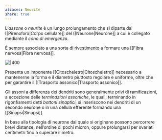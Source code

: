 ```yaml
---
aliases: Neurite
share: true
---
```

L’*assone* o *neurite* è un lungo prolungamento che si diparte dal [[Pirenoforo|Corpo cellulare]] del [[Neurone|Neurone]] a cui è collegato mediante il *cono di emergenza*.

È sempre associato a una sorta di rivestimento a formare una [[Fibra nervosa|Fibra nervosa]].

![|400](eb4b6dca50adfdbe7c8ef09cf7e12ded_MD5%201.png)

Presenta un imponente [[Citoscheletro|Citoscheletro]] necessario a mantenerne la forma e il diametro piuttosto regolare e uniforme, oltre che per garantire il [[Trasporto assonico|Trasporto assonico]].

Gli assoni a differenza dei dendriti sono generalmente privi di ramificazioni, a eccezione delle *terminazioni assoniche*, le quali, terminando in rigonfiamenti detti *bottoni sinaptici*, si inseriscono nei dendriti di un secondo neurone o in una cellula efferente formando una [[Sinapsi|Sinapsi]].

In base alla tipologia di neurone dal quale si originano possono percorrere brevi distanze, nell’ordine di pochi micron, oppure prolungarsi per svariati centimetri fino a superare il metro.